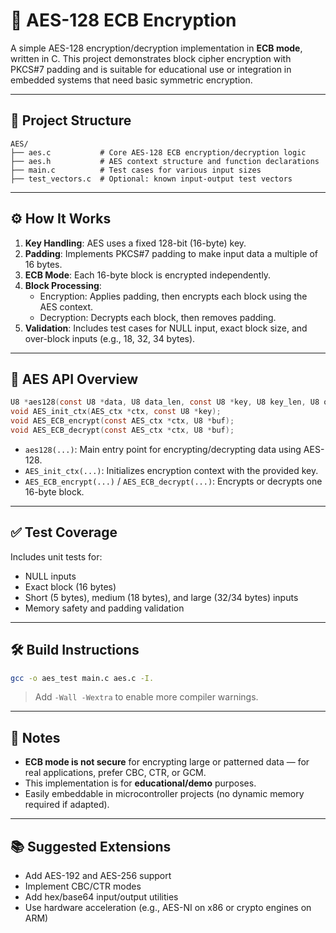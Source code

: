 # 🔐 AES-128 ECB Encryption

A simple AES-128 encryption/decryption implementation in **ECB mode**, written in C. This project demonstrates block cipher encryption with PKCS#7 padding and is suitable for educational use or integration in embedded systems that need basic symmetric encryption.

---

## 📁 Project Structure

```
AES/
├── aes.c           # Core AES-128 ECB encryption/decryption logic
├── aes.h           # AES context structure and function declarations
├── main.c          # Test cases for various input sizes
├── test_vectors.c  # Optional: known input-output test vectors
```

---

## ⚙️ How It Works

1. **Key Handling**: AES uses a fixed 128-bit (16-byte) key.
2. **Padding**: Implements PKCS#7 padding to make input data a multiple of 16 bytes.
3. **ECB Mode**: Each 16-byte block is encrypted independently.
4. **Block Processing**:
   - Encryption: Applies padding, then encrypts each block using the AES context.
   - Decryption: Decrypts each block, then removes padding.
5. **Validation**: Includes test cases for NULL input, exact block size, and over-block inputs (e.g., 18, 32, 34 bytes).

---

## 🔧 AES API Overview

```c
U8 *aes128(const U8 *data, U8 data_len, const U8 *key, U8 key_len, U8 operation);
void AES_init_ctx(AES_ctx *ctx, const U8 *key);
void AES_ECB_encrypt(const AES_ctx *ctx, U8 *buf);
void AES_ECB_decrypt(const AES_ctx *ctx, U8 *buf);
```

- `aes128(...)`: Main entry point for encrypting/decrypting data using AES-128.
- `AES_init_ctx(...)`: Initializes encryption context with the provided key.
- `AES_ECB_encrypt(...)` / `AES_ECB_decrypt(...)`: Encrypts or decrypts one 16-byte block.

---

## ✅ Test Coverage

Includes unit tests for:

- NULL inputs
- Exact block (16 bytes)
- Short (5 bytes), medium (18 bytes), and large (32/34 bytes) inputs
- Memory safety and padding validation

---

## 🛠️ Build Instructions

```bash
gcc -o aes_test main.c aes.c -I.
```

> Add `-Wall -Wextra` to enable more compiler warnings.

---

## 📌 Notes

- **ECB mode is not secure** for encrypting large or patterned data — for real applications, prefer CBC, CTR, or GCM.
- This implementation is for **educational/demo** purposes.
- Easily embeddable in microcontroller projects (no dynamic memory required if adapted).

---

## 📚 Suggested Extensions

- Add AES-192 and AES-256 support
- Implement CBC/CTR modes
- Add hex/base64 input/output utilities
- Use hardware acceleration (e.g., AES-NI on x86 or crypto engines on ARM)
